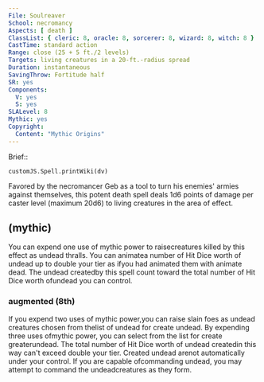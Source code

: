 ```yaml
---
File: Soulreaver
School: necromancy
Aspects: [ death ]
ClassList: { cleric: 8, oracle: 8, sorcerer: 8, wizard: 8, witch: 8 }
CastTime: standard action
Range: close (25 + 5 ft./2 levels)
Targets: living creatures in a 20-ft.-radius spread
Duration: instantaneous
SavingThrow: Fortitude half
SR: yes
Components:
  V: yes
  S: yes
SLALevel: 8
Mythic: yes
Copyright:
  Content: "Mythic Origins"
---
```

Brief:: 

```dataviewjs
customJS.Spell.printWiki(dv)
```

Favored by the necromancer Geb as a tool to turn his enemies' armies against themselves, this potent death spell deals 1d6 points of damage per caster level (maximum 20d6) to living creatures in the area of effect.


## (mythic)

You can expend one use of mythic power to raisecreatures killed by this effect as undead thralls. You can animatea number of Hit Dice worth of undead up to double your tier as ifyou had animated them with animate dead. The undead createdby this spell count toward the total number of Hit Dice worth ofundead you can control.


### augmented (8th)

If you expend two uses of mythic power,you can raise slain foes as undead creatures chosen from thelist of undead for create undead. By expending three uses ofmythic power, you can select from the list for create greaterundead. The total number of Hit Dice worth of undead createdin this way can't exceed double your tier. Created undead arenot automatically under your control. If you are capable ofcommanding undead, you may attempt to command the undeadcreatures as they form.
